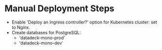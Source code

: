# Manual Deployment Steps

- Enable 'Deploy an Ingress controller?' option for Kubernetes cluster: set to
  Nginx.
- Create databases for PostgreSQL:
  - 'datadeck-mono-prod'
  - 'datadeck-mono-dev'
